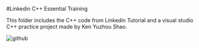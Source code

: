 #Linkedin C++ Essential Training


This folder includes the C++ code from Linkedin Tutorial and a visual studio C++ practice project 
made by Ken Yuzhou Shao.

![github](https://user-images.githubusercontent.com/48657173/124160343-135fea00-da94-11eb-910f-1fd2d039e341.JPG)

